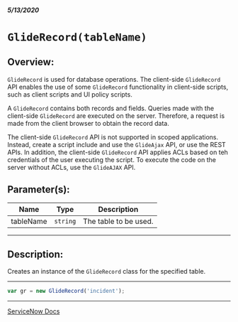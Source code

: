 ##### 5/13/2020
# `GlideRecord(tableName)`
## Overview:
`GlideRecord` is used for database operations.  The client-side `GlideRecord` API enables the use of some `GlideRecord` functionality in client-side scripts, such as client scripts and UI policy scripts.

A `GlideRecord` contains both records and fields.  Queries made with the client-side `GlideRecord` are executed on the server.  Therefore, a request is made from the client browser to obtain the record data.

The client-side `GlideRecord` API is not supported in scoped applications.  Instead, create a script include and use the `GlideAjax` API, or use the REST APIs. In addition, the client-side `GlideRecord` API applies ACLs based on teh credentials of the user executing the script.  To execute the code on the server without ACLs, use the `GlideAJAX` API.

## Parameter(s):
| Name | Type | Description |
|---|---|---|
| tableName | `string` | The table to be used. |

---

## Description:
Creates an instance of the `GlideRecord` class for the specified table.

---

```js
var gr = new GlideRecord('incident');
```

---

[ServiceNow Docs](https://developer.servicenow.com/dev.do#!/reference/api/newyork/client/c_GlideRecordClientSideAPI)